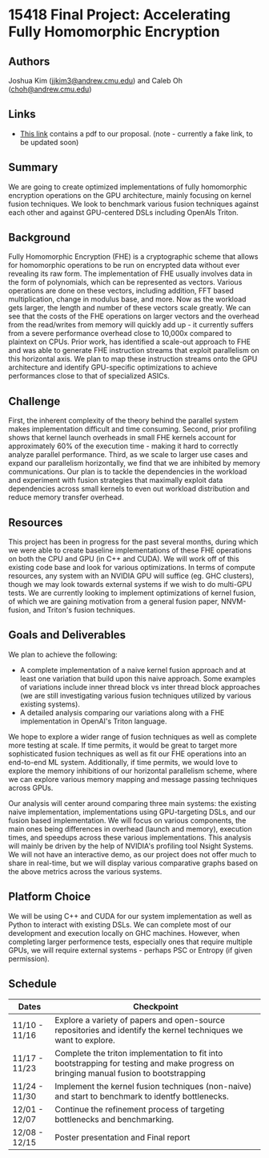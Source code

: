 # 15418 Final Project: Accelerating Fully Homomorphic Encryption

## Authors
Joshua Kim (jjkim3@andrew.cmu.edu) and Caleb Oh (choh@andrew.cmu.edu)

## Links
- [This link](https://www.google.com) contains a pdf to our proposal. (note - currently a fake link, to be updated soon)

## Summary
We are going to create optimized implementations of fully homomorphic encryption operations on the GPU architecture, mainly focusing on kernel fusion techniques. We look to benchmark various fusion techniques against each other and against GPU-centered DSLs including OpenAIs Triton.

## Background
Fully Homomorphic Encryption (FHE) is a cryptographic scheme that allows for homomorphic operations to be run on encrypted data without ever revealing its raw form. The implementation of FHE usually involves data in the form of polynomials, which can be represented as vectors. Various operations are done on these vectors, including addition, FFT based multiplication, change in modulus base, and more. Now as the workload gets larger, the length and number of these vectors scale greatly. We can see that the costs of the FHE operations on larger vectors and the overhead from the read/writes from memory will quickly add up - it currently suffers from a severe performance overhead close to 10,000x compared to plaintext on CPUs. Prior work, has identified a scale-out approach to FHE and was able to generate FHE instruction streams that exploit parallelism on this horizontal axis. We plan to map these instruction streams onto the GPU architecture and identify GPU-specific optimizations to achieve performances close to that of specialized ASICs.

## Challenge
First, the inherent complexity of the theory behind the parallel system makes implementation difficult and time consuming. Second, prior profiling shows that kernel launch overheads in small FHE kernels account for approximately 60% of the execution time - making it hard to correctly analyze parallel performance. Third, as we scale to larger use cases and expand our parallelism horizontally, we find that we are inhibited by memory communications. Our plan is to tackle the dependencies in the workload and experiment with fusion strategies that maximally exploit data dependencies across small kernels to even out workload distribution and reduce memory transfer overhead. 

## Resources 
This project has been in progress for the past several months, during which we were able to create baseline implementations of these FHE operations on both the CPU and GPU (in C++ and CUDA). We will work off of this existing code base and look for various optimizations. In terms of compute resources, any system with an NVIDIA GPU will suffice (eg. GHC clusters), though we may look towards external systems if we wish to do multi-GPU tests. We are currently looking to implement optimizations of kernel fusion, of which we are gaining motivation from a general fusion paper, NNVM-fusion, and Triton's fusion techniques.

## Goals and Deliverables
We plan to achieve the following: 
- A complete implementation of a naive kernel fusion approach and at least one variation that build upon this naive approach. Some examples of variations include inner thread block vs inter thread block approaches (we are still investigating various fusion techniques utilized by various existing systems).
- A detailed analysis comparing our variations along with a FHE implementation in OpenAI's Triton language.

We hope to explore a wider range of fusion techniques as well as complete more testing at scale. If time permits, it would be great to target more sophisticated fusion techniques as well as fit our FHE operations into an end-to-end ML system. Additionally, if time permits, we would love to explore the memory inhibitions of our horizontal parallelism scheme, where we can explore various memory mapping and message passing techniques across GPUs.

Our analysis will center around comparing three main systems: the existing naive implementation, implementations using GPU-targeting DSLs, and our fusion based implementation. We will focus on various components, the main ones being differences in overhead (launch and memory), execution times, and speedups across these various implementations. This analysis will mainly be driven by the help of NVIDIA's profiling tool Nsight Systems. We will not have an interactive demo, as our project does not offer much to share in real-time, but we will display various comparative graphs based on the above metrics across the various systems.

## Platform Choice
We will be using C++ and CUDA for our system implementation as well as Python to interact with existing DSLs. We can complete most of our development and execution locally on GHC machines. However, when completing larger performence tests, especially ones that require multiple GPUs, we will require external systems - perhaps PSC or Entropy (if given permission).

## Schedule 
| Dates | Checkpoint |
| ----------- | ----------- |
| 11/10 - 11/16 | Explore a variety of papers and open-source repositories and identify the kernel techniques we want to explore. |
| 11/17 - 11/23 | Complete the triton implementation to fit into bootstrapping for testing and make progress on bringing manual fusion to bootstrapping |
| 11/24 - 11/30 | Implement the kernel fusion techniques (non-naive) and start to benchmark to identfy bottlenecks. |
| 12/01 - 12/07 | Continue the refinement process of targeting bottlenecks and benchmarking. |
| 12/08 - 12/15 | Poster presentation and Final report |
